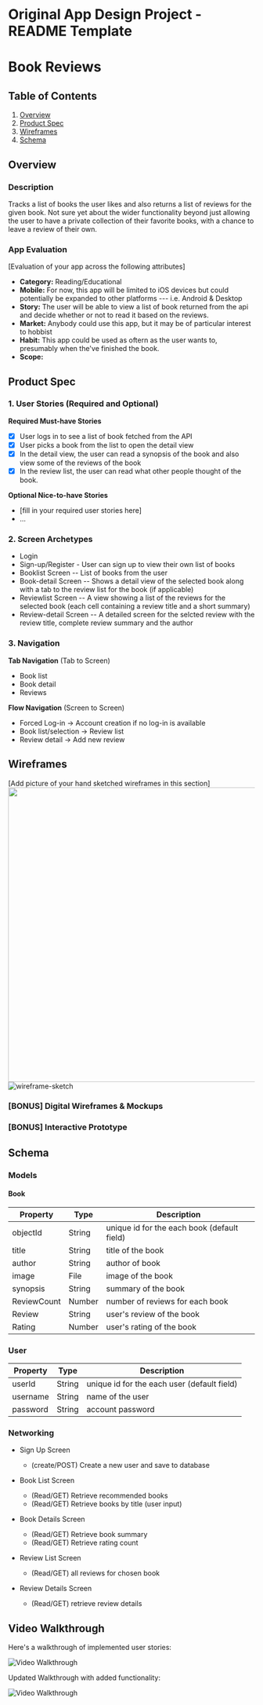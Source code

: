 Original App Design Project - README Template
===

# Book Reviews

## Table of Contents
1. [Overview](#Overview)
1. [Product Spec](#Product-Spec)
1. [Wireframes](#Wireframes)
2. [Schema](#Schema)

## Overview
### Description
Tracks a list of books the user likes and also returns a list of reviews for the given book. Not sure yet about the wider functionality beyond just allowing the user to have a private collection of their favorite books, with a chance to leave a review of their own.

### App Evaluation
[Evaluation of your app across the following attributes]
- **Category:** Reading/Educational
- **Mobile:** For now, this app will be limited to iOS devices but could potentially be expanded to other platforms --- i.e. Android & Desktop
- **Story:** The user will be able to view a list of book returned from the api and decide whether or not to read it based on the reviews.
- **Market:** Anybody could use this app, but it may be of particular interest to hobbist
- **Habit:** This app could be used as oftern as the user wants to, presumably when the've finished the book.
- **Scope:**

## Product Spec

### 1. User Stories (Required and Optional)

**Required Must-have Stories**

- [x] User logs in to see a list of book fetched from the API
- [x] User picks a book from the list to open the detail view
- [x] In the detail view, the user can read a synopsis of the book and also view some of the reviews of the book
- [x] In the review list, the user can read what other people thought of the book.

**Optional Nice-to-have Stories**

* [fill in your required user stories here]
* ...

### 2. Screen Archetypes

* Login
* Sign-up/Register - User can sign up to view their own list of books
* Booklist Screen -- List of books from the user 
* Book-detail Screen -- Shows a detail view of the selected book along with a tab to the review list for the book (if applicable)
* Reviewlist Screen -- A view showing a list of the reviews for the selected book (each cell containing a review title and a short summary)
* Review-detail Screen -- A detailed screen for the selcted review with the review title, complete review summary and the author 

### 3. Navigation

**Tab Navigation** (Tab to Screen)

* Book list
* Book detail
* Reviews

**Flow Navigation** (Screen to Screen)

* Forced Log-in -> Account creation if no log-in is available
* Book list/selection -> Review list
* Review detail -> Add new review

## Wireframes
[Add picture of your hand sketched wireframes in this section]
<img src="https://user-images.githubusercontent.com/20959703/161342046-ad8e4a01-0329-497e-af4c-d4222a2e37d1.jpg" width=600>![wireframe-sketch](https://user-images.githubusercontent.com/20959703/161342046-ad8e4a01-0329-497e-af4c-d4222a2e37d1.jpg)


### [BONUS] Digital Wireframes & Mockups

### [BONUS] Interactive Prototype

## Schema 
### Models
#### Book

   | Property      | Type     | Description |
   | ------------- | -------- | ------------|
   | objectId      | String   | unique id for the each book (default field) |
   | title         | String   | title of the book|
   | author        | String   | author of book |
   | image         | File     | image of the book |
   | synopsis      | String   | summary of the book |
   | ReviewCount   | Number   | number of reviews for each book |
   | Review        | String   | user's review of the book 
   | Rating        | Number   | user's rating of the book |
   
### User
   | Property      | Type     | Description |
   | ------------- | -------- | ------------|
   | userId        | String   | unique id for the each user (default field) |
   | username      | String   | name of the user|
   | password      | String   | account password |


### Networking

- Sign Up Screen
    - (create/POST) Create a new user and save to database

- Book List Screen
    - (Read/GET) Retrieve recommended books
    - (Read/GET) Retrieve books by title (user input)

- Book Details Screen
    - (Read/GET) Retrieve book summary 
    - (Read/GET) Retrieve rating count

- Review List Screen
    -  (Read/GET) all reviews for chosen book

- Review Details Screen
    -  (Read/GET) retrieve review details 

## Video Walkthrough

Here's a walkthrough of implemented user stories:

<img src='http://g.recordit.co/xmS8LQHDiL.gif' title='Video Walkthrough' width='' alt='Video Walkthrough' />

Updated Walkthrough with added functionality:

<img src='http://g.recordit.co/HcBQ8nlBJy.gif' title='Video Walkthrough' width='' alt='Video Walkthrough' />

